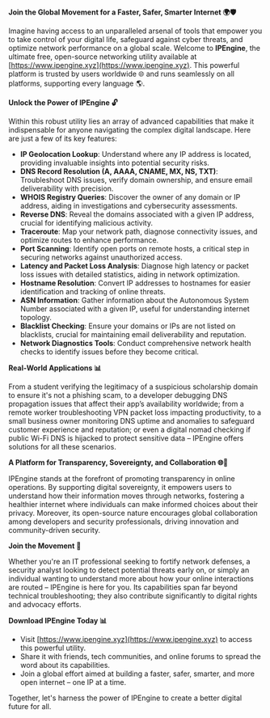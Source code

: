 **Join the Global Movement for a Faster, Safer, Smarter Internet 🌍🛡️**

Imagine having access to an unparalleled arsenal of tools that empower you to take control of your digital life, safeguard against cyber threats, and optimize network performance on a global scale. Welcome to **IPEngine**, the ultimate free, open-source networking utility available at [https://www.ipengine.xyz](https://www.ipengine.xyz). This powerful platform is trusted by users worldwide 🌐 and runs seamlessly on all platforms, supporting every language 🌎.

**Unlock the Power of IPEngine 🔓**

Within this robust utility lies an array of advanced capabilities that make it indispensable for anyone navigating the complex digital landscape. Here are just a few of its key features:

- **IP Geolocation Lookup**: Understand where any IP address is located, providing invaluable insights into potential security risks.
- **DNS Record Resolution (A, AAAA, CNAME, MX, NS, TXT)**: Troubleshoot DNS issues, verify domain ownership, and ensure email deliverability with precision.
- **WHOIS Registry Queries**: Discover the owner of any domain or IP address, aiding in investigations and cybersecurity assessments.
- **Reverse DNS**: Reveal the domains associated with a given IP address, crucial for identifying malicious activity.
- **Traceroute**: Map your network path, diagnose connectivity issues, and optimize routes to enhance performance.
- **Port Scanning**: Identify open ports on remote hosts, a critical step in securing networks against unauthorized access.
- **Latency and Packet Loss Analysis**: Diagnose high latency or packet loss issues with detailed statistics, aiding in network optimization.
- **Hostname Resolution**: Convert IP addresses to hostnames for easier identification and tracking of online threats.
- **ASN Information**: Gather information about the Autonomous System Number associated with a given IP, useful for understanding internet topology.
- **Blacklist Checking**: Ensure your domains or IPs are not listed on blacklists, crucial for maintaining email deliverability and reputation.
- **Network Diagnostics Tools**: Conduct comprehensive network health checks to identify issues before they become critical.

**Real-World Applications 📊**

From a student verifying the legitimacy of a suspicious scholarship domain to ensure it's not a phishing scam, to a developer debugging DNS propagation issues that affect their app’s availability worldwide; from a remote worker troubleshooting VPN packet loss impacting productivity, to a small business owner monitoring DNS uptime and anomalies to safeguard customer experience and reputation; or even a digital nomad checking if public Wi-Fi DNS is hijacked to protect sensitive data – IPEngine offers solutions for all these scenarios.

**A Platform for Transparency, Sovereignty, and Collaboration 🌐📡**

IPEngine stands at the forefront of promoting transparency in online operations. By supporting digital sovereignty, it empowers users to understand how their information moves through networks, fostering a healthier internet where individuals can make informed choices about their privacy. Moreover, its open-source nature encourages global collaboration among developers and security professionals, driving innovation and community-driven security.

**Join the Movement 🚀**

Whether you're an IT professional seeking to fortify network defenses, a security analyst looking to detect potential threats early on, or simply an individual wanting to understand more about how your online interactions are routed – IPEngine is here for you. Its capabilities span far beyond technical troubleshooting; they also contribute significantly to digital rights and advocacy efforts.

**Download IPEngine Today 📊**

- Visit [https://www.ipengine.xyz](https://www.ipengine.xyz) to access this powerful utility.
- Share it with friends, tech communities, and online forums to spread the word about its capabilities.
- Join a global effort aimed at building a faster, safer, smarter, and more open internet – one IP at a time.

Together, let's harness the power of IPEngine to create a better digital future for all.
